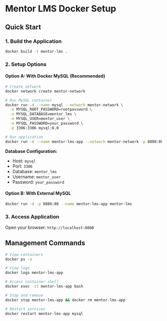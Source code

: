 # Mentor LMS Docker Setup

## Quick Start

### 1. Build the Application
```bash
docker build -t mentor-lms .
```

### 2. Setup Options

#### Option A: With Docker MySQL (Recommended)
```bash
# Create network
docker network create mentor-network

# Run MySQL container
docker run -d --name mysql --network mentor-network \
  -e MYSQL_ROOT_PASSWORD=rootpassword \
  -e MYSQL_DATABASE=mentor_lms \
  -e MYSQL_USER=mentor_user \
  -e MYSQL_PASSWORD=your_password \
  -p 3306:3306 mysql:8.0

# Run application
docker run -d --name mentor-lms-app --network mentor-network -p 8080:80 mentor-lms
```

**Database Configuration:**
- Host: `mysql`
- Port: `3306`
- Database: `mentor_lms`
- Username: `mentor_user`
- Password: `your_password`

#### Option B: With External MySQL
```bash
docker run -d -p 8080:80 --name mentor-lms-app mentor-lms
```

### 3. Access Application
Open your browser: `http://localhost:8080`

## Management Commands

```bash
# View containers
docker ps -a

# View logs
docker logs mentor-lms-app

# Access container shell
docker exec -it mentor-lms-app bash

# Stop and remove
docker stop mentor-lms-app && docker rm mentor-lms-app

# Restart services
docker restart mentor-lms-app mysql
```
